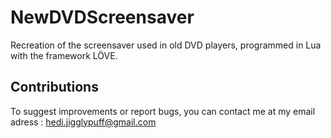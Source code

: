 # NewDVDScreensaver
Recreation of the screensaver used in old DVD players, programmed in Lua with the framework LÖVE.

Contributions
-----------------------------
To suggest improvements or report bugs, you can contact me at my email adress : hedi.jigglypuff@gmail.com
